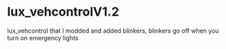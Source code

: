 # lux_vehcontrolV1.2
lux_vehcontrol that I modded and added blinkers, blinkers go off when you turn on emergency lights
